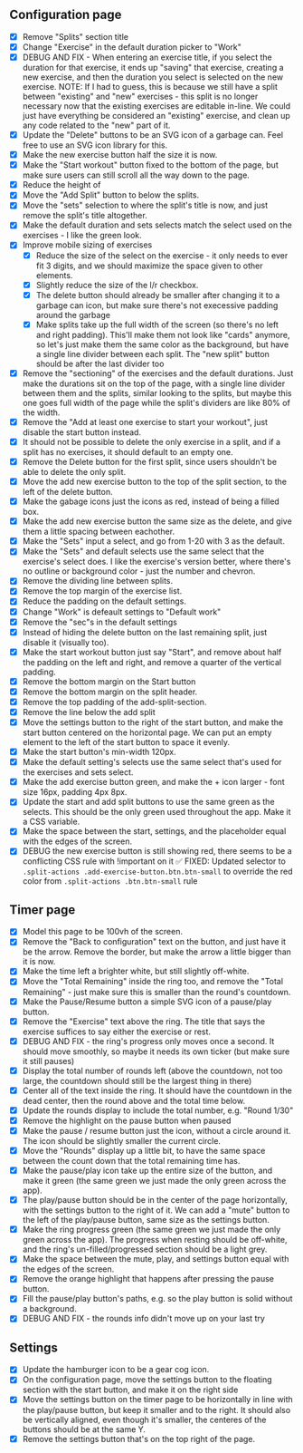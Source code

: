 ## Configuration page

-   [x] Remove "Splits" section title
-   [x] Change "Exercise" in the default duration picker to "Work"
-   [x] DEBUG AND FIX - When entering an exercise title, if you select the
        duration for that exercise, it ends up "saving" that exercise, creating
        a new exercise, and then the duration you select is selected on the new
        exercise. NOTE: If I had to guess, this is because we still have a split
        between "existing" and "new" exercises - this split is no longer
        necessary now that the existing exercises are editable in-line. We could
        just have everything be considered an "existing" exercise, and clean up
        any code related to the "new" part of it.
-   [x] Update the "Delete" buttons to be an SVG icon of a garbage can. Feel
        free to use an SVG icon library for this.
-   [x] Make the new exercise button half the size it is now.
-   [x] Make the "Start workout" button fixed to the bottom of the page, but
        make sure users can still scroll all the way down to the page.
-   [x] Reduce the height of
-   [x] Move the "Add Split" button to below the splits.
-   [x] Move the "sets" selection to where the split's title is now, and just
        remove the split's title altogether.
-   [x] Make the default duration and sets selects match the select used on the
        exercises - I like the green look.
-   [x] Improve mobile sizing of exercises
    -   [x] Reduce the size of the select on the exercise - it only needs to
            ever fit 3 digits, and we should maximize the space given to other
            elements.
    -   [x] Slightly reduce the size of the l/r checkbox.
    -   [x] The delete button should already be smaller after changing it to a
            garbage can icon, but make sure there's not execessive padding
            around the garbage
    -   [x] Make splits take up the full width of the screen (so there's no left
            and right padding). This'll make them not look like "cards" anymore,
            so let's just make them the same color as the background, but have a
            single line divider between each split. The "new split" button
            should be after the last divider too
-   [x] Remove the "sectioning" of the exercises and the default durations. Just
        make the durations sit on the top of the page, with a single line
        divider between them and the splits, similar looking to the splits, but
        maybe this one goes full width of the page while the split's dividers
        are like 80% of the width.
-   [x] Remove the "Add at least one exercise to start your workout", just
        disable the start button instead.
-   [x] It should not be possible to delete the only exercise in a split, and if
        a split has no exercises, it should default to an empty one.
-   [x] Remove the Delete button for the first split, since users shouldn't be
        able to delete the only split.
-   [x] Move the add new exercise button to the top of the split section, to the
        left of the delete button.
-   [x] Make the gabage icons just the icons as red, instead of being a filled
        box.
-   [x] Make the add new exercise button the same size as the delete, and give
        them a little spacing between eachother.
-   [x] Make the "Sets" input a select, and go from 1-20 with 3 as the default.
-   [x] Make the "Sets" and default selects use the same select that the
        exercise's select does. I like the exercise's version better, where
        there's no outline or background color - just the number and chevron.
-   [x] Remove the dividing line between splits.
-   [x] Remove the top margin of the exercise list.
-   [x] Reduce the padding on the default settings.
-   [x] Change "Work" is defeault settings to "Default work"
-   [x] Remove the "sec"s in the default settings
-   [x] Instead of hiding the delete button on the last remaining split, just
        disable it (visually too).
-   [x] Make the start workout button just say "Start", and remove about half
        the padding on the left and right, and remove a quarter of the vertical
        padding.
-   [x] Remove the bottom margin on the Start button
-   [x] Remove the bottom margin on the split header.
-   [x] Remove the top padding of the add-split-section.
-   [x] Remove the line below the add split
-   [x] Move the settings button to the right of the start button, and make the
        start button centered on the horizontal page. We can put an empty
        element to the left of the start button to space it evenly.
-   [x] Make the start button's min-width 120px.
-   [x] Make the default setting's selects use the same select that's used for
        the exercises and sets select.
-   [x] Make the add exercise button green, and make the + icon larger - font
        size 16px, padding 4px 8px.
-   [x] Update the start and add split buttons to use the same green as the
        selects. This should be the only green used throughout the app. Make it
        a CSS variable.
-   [x] Make the space between the start, settings, and the placeholder equal
        with the edges of the screen.
-   [x] DEBUG the new exercise button is still showing red, there seems to be a
        conflicting CSS rule with !important on it
        ✅ FIXED: Updated selector to `.split-actions .add-exercise-button.btn.btn-small` 
        to override the red color from `.split-actions .btn.btn-small` rule

## Timer page

-   [x] Model this page to be 100vh of the screen.
-   [x] Remove the "Back to configuration" text on the button, and just have it
        be the arrow. Remove the border, but make the arrow a little bigger than
        it is now.
-   [x] Make the time left a brighter white, but still slightly off-white.
-   [x] Move the "Total Remaining" inside the ring too, and remove the "Total
        Remaining" - just make sure this is smaller than the round's countdown.
-   [x] Make the Pause/Resume button a simple SVG icon of a pause/play button.
-   [x] Remove the "Exercise" text above the ring. The title that says the
        exercise suffices to say either the exercise or rest.
-   [x] DEBUG AND FIX - the ring's progress only moves once a second. It should
        move smoothly, so maybe it needs its own ticker (but make sure it still
        pauses)
-   [x] Display the total number of rounds left (above the countdown, not too
        large, the countdown should still be the largest thing in there)
-   [x] Center all of the text inside the ring. It should have the countdown in
        the dead center, then the round above and the total time below.
-   [x] Update the rounds display to include the total number, e.g. "Round 1/30"
-   [x] Remove the highlight on the pause button when paused
-   [x] Make the pause / resume button just the icon, without a circle around
        it. The icon should be slightly smaller the current circle.
-   [x] Move the "Rounds" display up a little bit, to have the same space
        between the count down that the total remaining time has.
-   [x] Make the pause/play icon take up the entire size of the button, and make
        it green (the same green we just made the only green across the app).
-   [x] The play/pause button should be in the center of the page horizontally,
        with the settings button to the right of it. We can add a "mute" button
        to the left of the play/pause button, same size as the settings button.
-   [x] Make the ring progress green (the same green we just made the only green
        across the app). The progress when resting should be off-white, and the
        ring's un-filled/progressed section should be a light grey.
-   [x] Make the space between the mute, play, and settings button equal with
        the edges of the screen.
-   [x] Remove the orange highlight that happens after pressing the pause
        button.
-   [x] Fill the pause/play button's paths, e.g. so the play button is solid
        without a background.
-   [x] DEBUG AND FIX - the rounds info didn't move up on your last try

## Settings

-   [x] Update the hamburger icon to be a gear cog icon.
-   [x] On the configuration page, move the settings button to the floating
        section with the start button, and make it on the right side
-   [x] Move the settings button on the timer page to be horizontally in line
        with the play/pause button, but keep it smaller and to the right. It
        should also be vertically aligned, even though it's smaller, the
        centeres of the buttons should be at the same Y.
-   [x] Remove the settings button that's on the top right of the page.
